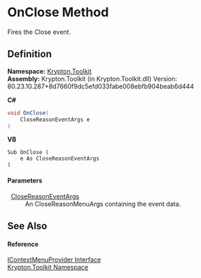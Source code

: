 # OnClose Method


Fires the Close event.



## Definition
**Namespace:** <a href="79d2eac2-21f4-54ff-7552-b20c33c30600.md">Krypton.Toolkit</a>  
**Assembly:** Krypton.Toolkit (in Krypton.Toolkit.dll) Version: 80.23.10.287+8d7660f9dc5efd033fabe008ebfb904beab6d444

**C#**
``` C#
void OnClose(
	CloseReasonEventArgs e
)
```
**VB**
``` VB
Sub OnClose ( 
	e As CloseReasonEventArgs
)
```



#### Parameters
<dl><dt>  <a href="5ff18c0a-b745-c559-78c3-83caca416c0c.md">CloseReasonEventArgs</a></dt><dd>An CloseReasonMenuArgs containing the event data.</dd></dl>

## See Also


#### Reference
<a href="169231ea-b03a-bb4a-0d84-38bca06f5a4d.md">IContextMenuProvider Interface</a>  
<a href="79d2eac2-21f4-54ff-7552-b20c33c30600.md">Krypton.Toolkit Namespace</a>  
